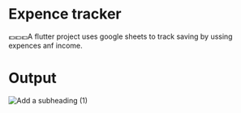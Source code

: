 # Expence tracker

💶💶💶A flutter project uses google sheets to track saving by ussing expences anf income.

# Output

![Add a subheading (1)](https://github.com/Nt1076/gSheet-Expence-tracker/assets/96333085/1e6767a6-3c78-4d6b-bbeb-5aa163439268)


